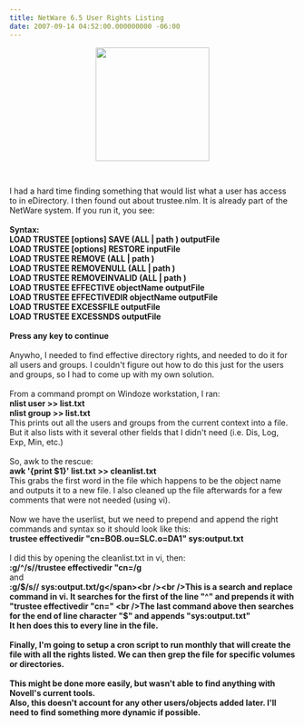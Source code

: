 ```yaml
---
title: NetWare 6.5 User Rights Listing
date: 2007-09-14 04:52:00.000000000 -06:00
---
```

<a onblur="try {parent.deselectBloggerImageGracefully();} catch(e) {}" href="/images/old/secondary.gif"><img style="display:block; margin:0px auto 10px; text-align:center;cursor:pointer; cursor:hand;width: 200px;" src="/images/old/secondary.gif" border="0" alt="" /></a><br /><br />I had a hard time finding something that would list what a user has access to in eDirectory.  I then found out about trustee.nlm. It is already part of the NetWare system. If you run it, you see:<br /><br /><span style="font-weight:bold;">Syntax:<br />LOAD TRUSTEE [options] SAVE (ALL | path ) outputFile<br />LOAD TRUSTEE [options] RESTORE inputFile<br />LOAD TRUSTEE REMOVE (ALL | path )<br />LOAD TRUSTEE REMOVENULL (ALL | path )<br />LOAD TRUSTEE REMOVEINVALID (ALL | path )<br />LOAD TRUSTEE EFFECTIVE objectName outputFile<br />LOAD TRUSTEE EFFECTIVEDIR objectName outputFile<br />LOAD TRUSTEE EXCESSFILE outputFile<br />LOAD TRUSTEE EXCESSNDS outputFile<br /><br />Press any key to continue</span><br /><br />Anywho, I needed to find effective directory rights, and needed to do it for all users and groups. I couldn't figure out how to do this just for the users and groups, so I had to come up with my own solution.<br /><br />From a command prompt on Windoze workstation, I ran:<br /><span style="font-weight:bold;">nlist user >> list.txt<br />nlist group >> list.txt</span><br />This prints out all the users and groups from the current context into a file. But it also lists with it several other fields that I didn't need (i.e. Dis, Log, Exp, Min, etc.)<br /><br />So, awk to the rescue:<br /><span style="font-weight:bold;">awk '{print $1}' list.txt >> cleanlist.txt</span><br />This grabs the first word in the file which happens to be the object name and outputs it to a new file.  I also cleaned up the file afterwards for a few comments that were not needed (using vi).<br /><br />Now we have the userlist, but we need to prepend and append the right commands and syntax so it should look like this:<br /><span style="font-weight:bold;">trustee effectivedir "cn=BOB.ou=SLC.o=DA1" sys:output.txt</span><br /><br />I did this by opening the cleanlist.txt in vi, then:<br /><span style="font-weight:bold;">:g/^/s//trustee effectivedir "cn=/g</span><br />and<br /><span style="font-weight:bold;">:g/$/s// sys:output.txt/g</span><br /><br />This is a search and replace command in vi.  It searches for the first of the line "^" and prepends it with "trustee effectivedir "cn=" <br />The last command above then searches for the end of line character "$" and appends "sys:output.txt"<br />It hen does this to every line in the file.<br /><br />Finally,  I'm going to setup a cron script to run monthly that will create the file with all the rights listed.  We can then grep the file for specific volumes or directories.<br /><br />This might be done more easily, but wasn't able to find anything with Novell's current tools.<br />  Also, this doesn't account for any other users/objects added later.  I'll need to find something more dynamic if possible.

